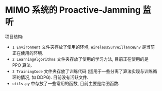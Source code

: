 # MIMO 系统的 Proactive-Jamming 监听

项目结构:
- `1 Environment` 文件夹存放了使用的环境, `WirelessSurveillanceEnv` 是当前正在使用的环境.
- `2 LearningAlgorithms` 文件夹存放了使用的学习方法, 目前正在使用的是 PPO 算法.
- `3 TrainingCode` 文件夹存放了训练代码 (适用于一些分离了算法实现与训练循环的情况, 如 DDPG). 目前没有活跃文件.
- `utils.py` 中存放了一些常用的函数, 目前主要是绘图函数.